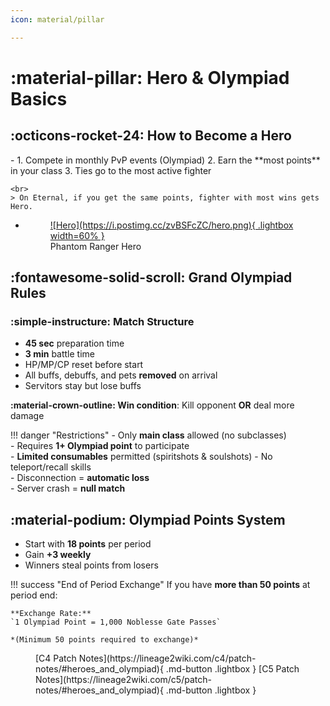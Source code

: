 ```yaml
---
icon: material/pillar

---
```


<style>
.md-button {
  margin: 0.5rem;
}
</style>

# :material-pillar: Hero & Olympiad Basics

## :octicons-rocket-24: How to Become a Hero

<div class="grid cards" markdown>
- 1. Compete in monthly PvP events (Olympiad)
    2. Earn the **most points** in your class
    3. Ties go to the most active fighter
    
    <br>
    > On Eternal, if you get the same points, fighter with most wins gets Hero.

- <figure markdown="span">
    <a href="https://postimg.cc/zvBSFcZC">
    ![Hero](https://i.postimg.cc/zvBSFcZC/hero.png){ .lightbox width=60% }
    </a>
    <figcaption>Phantom Ranger Hero</figcaption>
</div>  

## :fontawesome-solid-scroll: Grand Olympiad Rules

### :simple-instructure: Match Structure

- **45 sec** preparation time  
- **3 min** battle time  
- HP/MP/CP reset before start  
- All buffs, debuffs, and pets **removed** on arrival  
- Servitors stay but lose buffs

**:material-crown-outline: Win condition**: Kill opponent **OR** deal more damage  

!!! danger "Restrictions"
    - Only **main class** allowed (no subclasses)  
    - Requires **1+ Olympiad point** to participate  
    - **Limited consumables** permitted (spiritshots & soulshots)
    - No teleport/recall skills  
    - Disconnection = **automatic loss**  
    - Server crash = **null match**  


## :material-podium: Olympiad Points System

- Start with **18 points** per period  
- Gain **+3 weekly**  
- Winners steal points from losers  

!!! success "End of Period Exchange"
    If you have **more than 50 points** at period end:  

    **Exchange Rate:**  
    `1 Olympiad Point = 1,000 Noblesse Gate Passes`  

    *(Minimum 50 points required to exchange)*






<figure markdown="span">
[C4 Patch Notes](https://lineage2wiki.com/c4/patch-notes/#heroes_and_olympiad){ .md-button .lightbox }
[C5 Patch Notes](https://lineage2wiki.com/c5/patch-notes/#heroes_and_olympiad){ .md-button .lightbox }
</figure>




